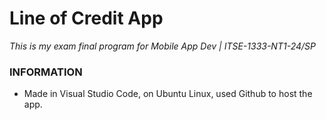# Line of Credit App
*This is my exam final program for 
Mobile App Dev | ITSE-1333-NT1-24/SP*

### INFORMATION
* Made in Visual Studio Code, on Ubuntu Linux, used Github to host the app.